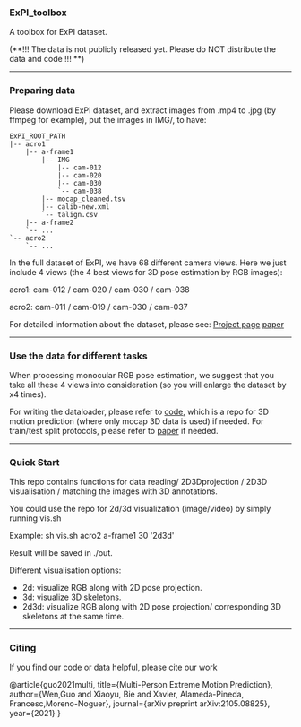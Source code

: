 ### ExPI_toolbox
A toolbox for ExPI dataset.


(**!!! The data is not publicly released yet. Please do NOT distribute the data and code !!! **)

---
### Preparing data
Please download ExPI dataset, and extract images from .mp4 to .jpg (by ffmpeg for example), put the images in IMG/, to have:

```
ExPI_ROOT_PATH
|-- acro1
    |-- a-frame1
        |-- IMG
            |-- cam-012
            |-- cam-020
            |-- cam-030
            `-- cam-038
        |-- mocap_cleaned.tsv
        |-- calib-new.xml
        `-- talign.csv
    |-- a-frame2
    `-- ...
`-- acro2
    `-- ...
```

In the full dataset of ExPI, we have 68 different camera views. Here we just include 4 views (the 4 best views for 3D pose estimation by RGB images):

acro1: cam-012 / cam-020 / cam-030 / cam-038

acro2: cam-011 / cam-019 / cam-030 / cam-037

For detailed information about the dataset, please see:
[Project page](https://team.inria.fr/robotlearn/multi-person-extreme-motion-prediction/)
[paper](https://arxiv.org/abs/2105.08825) 


---
### Use the data for different tasks
When processing monocular RGB pose estimation, we suggest that you take all these 4 views into consideration (so you will enlarge the dataset by x4 times).

For writing the dataloader, please refer to [code](https://github.com/GUO-W/MultiMotion), which is a repo for 3D motion prediction (where only mocap 3D data is used) if needed.
For train/test split protocols, please refer to [paper](https://arxiv.org/abs/2105.08825) if needed.


---
### Quick Start 
This repo contains functions for data reading/ 2D3Dprojection / 2D3D visualisation / matching the images with 3D annotations.

You could use the repo for 2d/3d visualization (image/video) by simply running vis.sh

Example: sh vis.sh acro2 a-frame1 30 '2d3d'

Result will be saved in ./out.

Different visualisation options:
* 2d: visualize RGB along with 2D pose projection.
* 3d: visualize 3D skeletons.
* 2d3d: visualize RGB along with 2D pose projection/ corresponding 3D skeletons at the same time.


---
### Citing
If you find our code or data helpful, please cite our work
 
@article{guo2021multi,
    title={Multi-Person Extreme Motion Prediction}, 
    author={Wen,Guo and Xiaoyu, Bie and Xavier, Alameda-Pineda, Francesc,Moreno-Noguer}, 
    journal={arXiv preprint arXiv:2105.08825}, 
    year={2021} }
